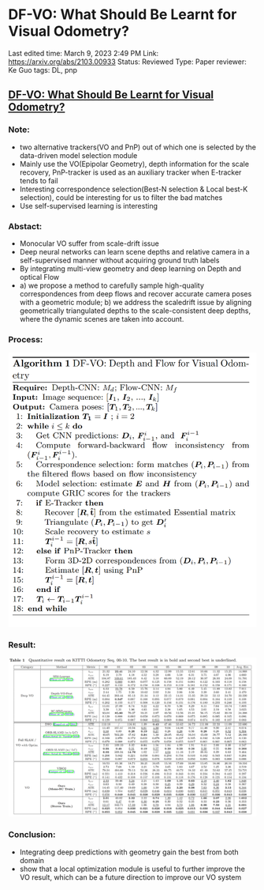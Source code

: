 # DF-VO: What Should Be Learnt for Visual Odometry?

Last edited time: March 9, 2023 2:49 PM
Link: https://arxiv.org/abs/2103.00933
Status: Reviewed
Type: Paper
reviewer: Ke Guo
tags: DL, pnp

## [DF-VO: What Should Be Learnt for Visual Odometry?]([https://arxiv.org/abs/2103.00933](https://arxiv.org/abs/2103.00933))

### Note:

- two alternative trackers(VO and PnP) out of which one is selected by the data-driven model selection module
- Mainly use the VO(Epipolar Geometry), depth information for the scale recovery, PnP-tracker is used as an auxiliary tracker when E-tracker tends to fail
- Interesting correspondence selection(Best-N selection & Local best-K selection), could be interesting for us to filter the bad matches
- Use self-supervised learning is interesting

### Abstact:

- Monocular VO suffer from scale-drift issue
- Deep neural networks can learn scene depths and relative camera in a self-supervised manner without acquiring ground truth labels
- By integrating multi-view geometry and deep learning on Depth and optical Flow
- a) we propose a method to carefully sample high-quality correspondences from deep flows and recover accurate camera poses with a geometric module; b) we address the scaledrift issue by aligning geometrically triangulated depths to the scale-consistent deep depths, where the dynamic scenes are taken into account.

### Process:

![Untitled](DF-VO%20What%20Should%20Be%20Learnt%20for%20Visual%20Odometry%20427f30a0ced6478f84d4078f28fe001a/Untitled.png)

### Result:

![Untitled](DF-VO%20What%20Should%20Be%20Learnt%20for%20Visual%20Odometry%20427f30a0ced6478f84d4078f28fe001a/Untitled%201.png)

### Conclusion:

- Integrating deep predictions with geometry gain the best from both domain
- show that a local optimization module is useful to further improve the VO result, which can be a future direction to improve our VO system